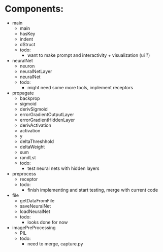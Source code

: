 

Components:
============
* main
  * main
  * hasKey
  * indent
  * dStruct
  * todo:
     * want to make prompt and interactivity + visualization (ui ?)
* neuralNet
  * neuron
  * neuralNetLayer
  * neuralNet
  * todo:
     * might need some more tools, implement receptors
* propagate
  * backprop
  * sigmoid
  * derivSigmoid
  * errorGradientOutputLayer
  * errorGradientHiddenLayer
  * derivActivation
  * activation
  * y
  * deltaThreshhold
  * deltaWeight
  * sum
  * randLst
  * todo:
     * test neural nets with hidden layers
* preprocess
  * receptor
  * todo:
     * finish implementing and start testing, merge with current code
* file
  * getDataFromFile
  * saveNeuralNet
  * loadNeuralNet
  * todo:
     * looks done for now
* imagePreProcessing
  * PIL
  * todo:
     * need to merge, capture.py


